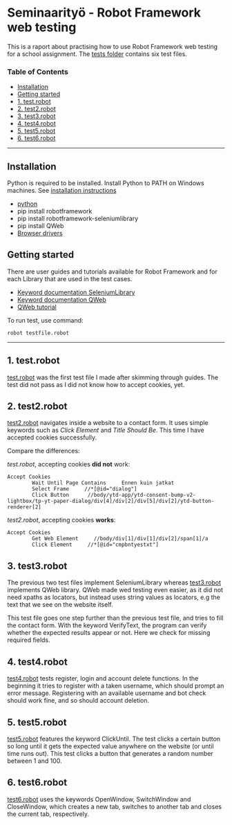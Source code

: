 # Seminaarityö - Robot Framework web testing

This is a raport about practising how to use Robot Framework web testing for a school assignment. The [tests folder](https://github.com/jummij/ohte-robot/tree/main/tests) contains six test files.


### Table of Contents


  - [Installation](#installation)
  - [Getting started](#getting-started)
  - [1. test.robot](#1-testrobot)
  - [2. test2.robot](#2-test2robot)
  - [3. test3.robot](#3-test3robot)
  - [4. test4.robot](#4-test4robot)
  - [5. test5.robot](#5-test5robot)
  - [6. test6.robot](#6-test6robot)


<hr />



## Installation

Python is required to be installed. Install Python to PATH on Windows machines.
See [installation instructions](https://github.com/robotframework/robotframework/blob/master/INSTALL.rst)

* [python](https://www.python.org/downloads/)
* pip install robotframework
* pip install robotframework-seleniumlibrary
* pip install QWeb
* [Browser drivers](https://www.selenium.dev/selenium/docs/api/py/index.html#drivers)

## Getting started

There are user guides and tutorials available for Robot Framework and for each Library that are used in the test cases. 

* [Keyword documentation SeleniumLibrary](https://robotframework.org/SeleniumLibrary/SeleniumLibrary.html)
* [Keyword documentation QWeb](https://help.pace.qentinel.com/qwords-reference/current/qwords/_attachments/QWeb.html#)
* [QWeb tutorial](https://github.com/qentinelqi/qweb_workshop)

To run test, use command:

```
robot testfile.robot
```

<hr />


## 1. test.robot

[test.robot](https://github.com/jummij/ohte-robot/blob/main/tests/test.robot) was the first test file I made after skimming through guides. The test did not pass as I did not know how to accept cookies, yet.

## 2. test2.robot

[test2.robot](https://github.com/jummij/ohte-robot/blob/main/tests/test2.robot) navigates inside a website to a contact form. It uses simple keywords such as *Click Element* and *Title Should Be*. This time I have accepted cookies successfully.

Compare the differences:

*test.robot*, accepting cookies **did not** work:
```
Accept Cookies
        Wait Until Page Contains     Ennen kuin jatkat
        Select Frame     //*[@id="dialog"]
        Click Button      //body/ytd-app/ytd-consent-bump-v2-lightbox/tp-yt-paper-dialog/div[4]/div[2]/div[5]/div[2]/ytd-button-renderer[2]   
```

*test2.robot*, accepting cookies **works**:
```
Accept Cookies
        Get Web Element     //body/div[1]/div[1]/div[2]/span[1]/a
        Click Element     //*[@id="cmpbntyestxt"]
```

## 3. test3.robot

The previous two test files implement SeleniumLibrary whereas [test3.robot](https://github.com/jummij/ohte-robot/blob/main/tests/test3.robot) implements QWeb library. QWeb made wed testing even easier, as it did not need xpaths as locators, but instead uses string values as locators, e.g the text that we see on the website itself.

This test file goes one step further than the previous test file, and tries to fill the contact form. With the keyword VerifyText, the program can verify whether the expected results appear or not. Here we check for missing required fields.

## 4. test4.robot

[test4.robot](https://github.com/jummij/ohte-robot/blob/main/tests/test4.robot) tests register, login and account delete functions. In the beginning it tries to register with a taken username, which should prompt an error message. Registering with an available username and bot check should work fine, and so should account deletion.

## 5. test5.robot

[test5.robot](https://github.com/jummij/ohte-robot/blob/main/tests/test5.robot) features the keyword ClickUntil. The test clicks a certain button so long until it gets the expected value anywhere on the website (or until time runs out). This test clicks a button that generates a random number between 1 and 100.

## 6. test6.robot

[test6.robot](https://github.com/jummij/ohte-robot/blob/main/tests/test6.robot) uses the keywords OpenWindow, SwitchWindow and CloseWindow, which creates a new tab, switches to another tab and closes the current tab, respectively.

